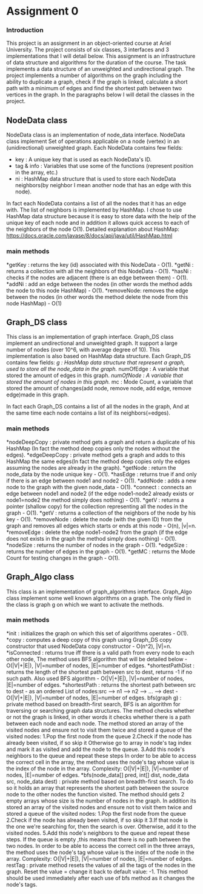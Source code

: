 # Assignment 0

### Introduction
This project is an assignment in an object-oriented course at Ariel University.
The project consists of six classes, 3 interfaces and 3 implementations that I will detail below.
This assignment is an infrastructure of data structure and algorithms for the duration of the course.
The task implements a data structure of an unweighted and undirectional graph.
The project implements a number of algorithms on the graph including the ability to duplicate a graph, check if the graph is linked, calculate a short path with a minimum of edges and find the shortest path between two vertices in the graph.
In the paragraphs below I will detail the classes in the project.

## NodeData class

NodeData class is an implementation of node_data interface.
NodeData class implement Set of operations applicable on a
node (vertex) in an (unidirectional) unweighted graph.
Each NodeData contains few fields:
* key : A unique key that is used as each NodeData's ID.
* tag & info : Variables that use some of the functions (represent position in the array, etc.)
* ni : HashMap data structure that is used to store each NodeData neighbors(by neighbor I mean another node that has an edge with this node).

In fact each NodeData contains a list of all the nodes that it has an edge with.
The list of neighbors is implemented by HashMap.
I chose to use HashMap data structure because it is easy to store data with the help of the unique key of each node and in addition it allows quick access to each of the neighbors of the node O(1).
Detailed explanation about HashMap:
https://docs.oracle.com/javase/8/docs/api/java/util/HashMap.html

### main methods 

*getKey : returns the key (id) associated with this NodeData - O(1).
*getNi : returns a collection with all the neighbors of this NodeData - O(1).
*hasNi : checks if the nodes are adjacent (there is an edge between them) - O(1).
*addNi : add an edge between the nodes (in other words the method adds the node to this node HashMap) - O(1).
*removeNode: removes the edge between the nodes (in other words the method delete the node from this node HashMap) - O(1)


## Graph_DS class

This class is an implementation of graph interface.
Graph_DS class implement an undirectional and unweighted graph.
It support a large number of nodes (over 10^6, with average degree of 10).
This implementation is also based on HashMap data structure.
Each Graph_DS contains few fields:
‫*‬g : HashMap data structure that represent a graph, used to store all the node_data in the graph.
‫*‬numOfEdge : A variable that stored the amount of edges in this graph.
‫*‬numOfNode : A variable that stored the amount of nodes in this graph.
‫*‬mc : Mode Count, a variable that stored the amount of changes(add node, remove node, add edge, remove edge)made in this graph.

In fact each Graph_DS contains a list of all the nodes in the graph,
And at the same time each node contains a list of its neighbors(=edges).

### main methods 

*nodeDeepCopy : private method gets a graph and return a duplicate of his HashMap (In fact the method deep copies only the nodes without the edges).
*edgeDeepCopy : private method gets a graph and adds to this HashMap the same edges(In fact the method deep copies only the edges assuming the nodes are already in the graph).
*getNode : return the node_data by the node unique key - O(1).
*hasEdge : returns true if and only if there is an edge between node1 and node2 - O(1).
*addNode : adds a new node to the graph with the given node_data - O(1).
*connect : connects an edge between node1 and node2 (if the edge node1-node2 already exists or node1=node2 the method simply does nothing) - O(1).
*getV : returns a pointer (shallow copy) for the collection representing all the nodes in the graph - O(1).
*getV : returns a collection of the neighbors of the node by his key - O(1).
*removeNode : delete the node (with the given ID) from the graph and removes all edges which starts or ends at this node - O(n), |v|=n.
*removeEdge : delete the edge node1-node2 from the graph (if the edge does not exists in the graph the method simply does nothing) - O(1).
*nodeSize : returns the number of nodes in the graph - O(1).
*edgeSize : returns the number of edges in the graph - O(1).
*getMC : returns the Mode Count for testing changes in the graph - O(1).


## Graph_Algo class

This class is an implementation of graph_algorithms interface.
Graph_Algo class implement some well known algorithms on a graph.
The only filed in the class is graph g on which we want to activate the methods.

### main methods 

*init : initializes the graph on which this set of algorithms operates - O(1).
*copy : computes a deep copy of this graph using Graph_DS copy constructor that used NodeData copy constructor - O(n^2), |V|=n.
*isConnected : returns true iff there is a valid path from every node to each other node, The method uses BFS algorithm that will be detailed below ‫-‬ O(|V|+|E|), |V|=number of nodes, |E|=number of edges.
*shortestPathDist : returns the length of the shortest path between src to dest, returns -1 if no such path. Also used BFS algorithm - O(|V|+|E|), |V|=number of nodes, |E|=number of edges.
*shortestPath : returns  the shortest path between src to dest - as an ordered List of nodes:src --> n1 --> n2 --> ... --> dest - O(|V|+|E|), |V|=number of nodes, |E|=number of edges.
bfs(graph g) : private method based on breadth-first search, BFS is an algorithm for traversing or searching graph data structures.
The method checks whether or not the graph is linked, in other words it checks whether there is a path between each node and each node.
The method stored an array of the visited nodes and ensure not to visit them twice and stored a queue of the visited nodes:
1.Pop the first node from the queue
2.Check if the node has already been visited, if so skip it
  Otherwise go to array in node's tag index and mark it as visited and add the node to the queue.
3.Add this node's neighbors to the queue and repeat these steps
In order to be able to access the correct cell in the array, the method uses the node's tag whose value is the index of the node in the array.
Complexity: O(|V|+|E|), |V|=number of nodes, |E|=number of edges.
*bfs(node_data[] pred, int[] dist, node_data src, node_data dest) : private method based on breadth-first search.
To do so it holds an array that represents the shortest path between the source node to the other nodes the function visited.
The method should gets 2 empty arrays whose size is the number of nodes in the graph.
In addition its stored an array of the visited nodes and ensure not to visit them twice and stored a queue of the visited nodes:
1.Pop the first node from the queue
2.Check if the node has already been visited, if so skip it
3.If that node is the one we're searching for, then the search is over.
  Otherwise, add it to the visited nodes.
5.Add this node's neighbors to the queue and repeat these steps.
If the queue is empty ,this means that there is no path between the two nodes.
In order to be able to access the correct cell in the three arrays, the method uses the node's tag whose value is the index of the node in the array.
Complexity: O(|V|+|E|), |V|=number of nodes, |E|=number of edges.
restTag : private method resets the values of all the tags of the nodes in the graph.
Reset the value = change it back to default value: -1.
This method should be used immediately after each use of bfs method as it changes the node's tags.
